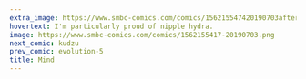 ```yaml
---
extra_image: https://www.smbc-comics.com/comics/156215547420190703after.png
hovertext: I'm particularly proud of nipple hydra.
image: https://www.smbc-comics.com/comics/1562155417-20190703.png
next_comic: kudzu
prev_comic: evolution-5
title: Mind
---
```


